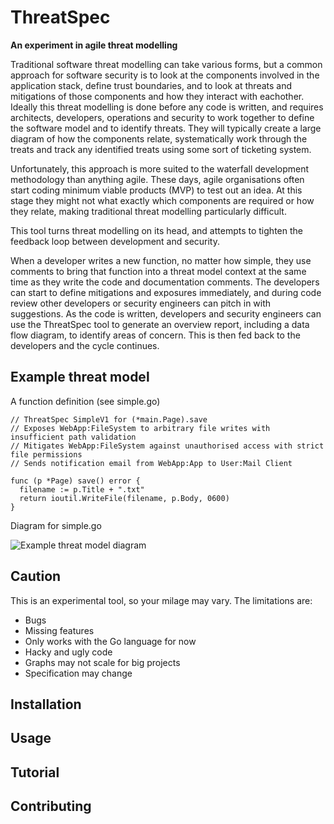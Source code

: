 # ThreatSpec

__An experiment in agile threat modelling__

Traditional software threat modelling can take various forms, but a common approach for software security is to look at the components involved in the application stack, define trust boundaries, and to look at threats and mitigations of those components and how they interact with eachother. Ideally this threat modelling is done before any code is written, and requires architects, developers, operations and security to work together to define the software model and to identify threats. They will typically create a large diagram of how the components relate, systematically work through the treats and track any identified treats using some sort of ticketing system.

Unfortunately, this approach is more suited to the waterfall development methodology than anything agile. These days, agile organisations often start coding minimum viable products (MVP) to test out an idea. At this stage they might not what exactly which components are required or how they relate, making traditional threat modelling particularly difficult.

This tool turns threat modelling on its head, and attempts to tighten the feedback loop between development and security. 

When a developer writes a new function, no matter how simple, they use comments to bring that function into a threat model context at the same time as they write the code and documentation comments. The developers can start to define mitigations and exposures immediately, and during code review other developers or security engineers can pitch in with suggestions. As the code is written, developers and security engineers can use the ThreatSpec tool to generate an overview report, including a data flow diagram, to identify areas of concern. This is then fed back to the developers and the cycle continues.

## Example threat model

A function definition (see simple.go)

    // ThreatSpec SimpleV1 for (*main.Page).save
    // Exposes WebApp:FileSystem to arbitrary file writes with insufficient path validation
    // Mitigates WebApp:FileSystem against unauthorised access with strict file permissions
    // Sends notification email from WebApp:App to User:Mail Client

    func (p *Page) save() error {
      filename := p.Title + ".txt"
      return ioutil.WriteFile(filename, p.Body, 0600)
    }

Diagram for simple.go

![Example threat model diagram](https://raw.githubusercontent.com/pki-io/threatspec/master/threatspec.png)

## Caution

This is an experimental tool, so your milage may vary. The limitations are:

* Bugs
* Missing features
* Only works with the Go language for now
* Hacky and ugly code
* Graphs may not scale for big projects
* Specification may change

## Installation

## Usage

## Tutorial


## Contributing

